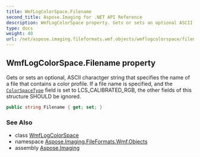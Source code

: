 ```yaml
---
title: WmfLogColorSpace.Filename
second_title: Aspose.Imaging for .NET API Reference
description: WmfLogColorSpace property. Gets or sets an optional ASCII charactger string that specifies the name of a file that contains a color profile. If a file name is specified and the ColorSpaceType field is set to LCS_CALIBRATED_RGB the other fields of this structure SHOULD be ignored
type: docs
weight: 40
url: /net/aspose.imaging.fileformats.wmf.objects/wmflogcolorspace/filename/
---
```

## WmfLogColorSpace.Filename property

Gets or sets an optional, ASCII charactger string that specifies the name of a file that contains a color profile. If a file name is specified, and the [`ColorSpaceType`](../colorspacetype/) field is set to LCS_CALIBRATED_RGB, the other fields of this structure SHOULD be ignored.

```csharp
public string Filename { get; set; }
```

### See Also

* class [WmfLogColorSpace](../)
* namespace [Aspose.Imaging.FileFormats.Wmf.Objects](../../wmflogcolorspace/)
* assembly [Aspose.Imaging](../../../)


